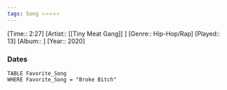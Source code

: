```yaml
---
tags: Song ⭐⭐⭐⭐⭐ 
---
```

[Time:: 2:27]
[Artist:: [[Tiny Meat Gang]] ]
[Genre:: Hip-Hop/Rap]
[Played:: 13]
[Album:: ]
[Year:: 2020]
### Dates
````dataview
TABLE Favorite_Song
WHERE Favorite_Song = "Broke Bitch"
````